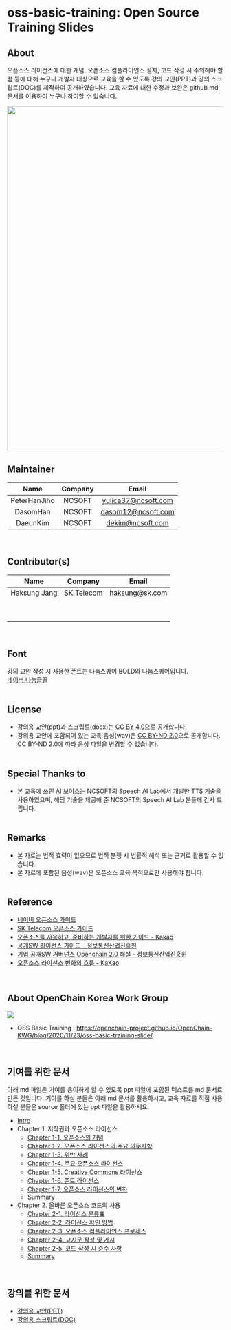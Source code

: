 
#  oss-basic-training: Open Source Training Slides
##  About
오픈소스 라이선스에 대한 개념, 오픈소스 컴플라이언스 절차, 코드 작성 시 주의해야 할 점 등에 대해 누구나 개발자 대상으로 교육을 할 수 있도록 강의 교안(PPT)과 강의 스크립트(DOC)를 제작하여 공개하였습니다. 교육 자료에 대한 수정과 보완은 github md 문서를 이용하여 누구나 참여할 수 있습니다.
<p align="center">
<img src="./image/cover.png" width="800">
</p>

##  Maintainer

|Name|Company|Email|
|:--:|:--:|:--:|
|PeterHanJiho|NCSOFT|yulica37@ncsoft.com|
|DasomHan|NCSOFT|dasom12@ncsoft.com|
|DaeunKim|NCSOFT|dekim@ncsoft.com|
<br>

##  Contributor(s)

|Name|Company|Email|
|:--:|:--:|:--:|
|Haksung Jang|SK Telecom|haksung@sk.com|
|&nbsp;| | |
|&nbsp;| | |
<br>

##  Font
강의 교안 작성 시 사용한 폰트는 나눔스퀘어 BOLD와 나눔스퀘어입니다. <br>
[네이버 나눔글꼴](https://hangeul.naver.com/2017/nanum)
<br><br>

##  License
* 강의용 교안(ppt)과 스크립트(docx)는 [CC BY 4.0](https://creativecommons.org/licenses/by/4.0/)으로 공개합니다.<br> 
* 강의용 교안에 포함되어 있는 교육 음성(wav)은 [CC BY-ND 2.0](https://creativecommons.org/licenses/by-nd/2.0/)으로 공개합니다. CC BY-ND 2.0에 따라 음성 파일을 변경할 수 없습니다. 
<br><br>

## Special Thanks to
* 본 교육에 쓰인 AI 보이스는 NCSOFT의 Speech AI Lab에서 개발한 TTS 기술을 사용하였으며, 해당 기술을 제공해 준 NCSOFT의 Speech AI Lab 분들께 감사 드립니다.
<br><br>

##  Remarks
* 본 자료는 법적 효력이 없으므로 법적 분쟁 시 법률적 해석 또는 근거로 활용할 수 없습니다.
* 본 자료에 포함된 음성(wav)은 오픈소스 교육 목적으로만 사용해야 합니다.
<br><br>

##  Reference
* [네이버 오픈소스 가이드](https://naver.github.io/OpenSourceGuide/book/)
* [SK Telecom 오픈소스 가이드](https://sktelecom.github.io/oss-guide/)
* [오픈소스를 사용하고, 준비하는 개발자를 위한 가이드 - Kakao](https://www.slideshare.net/ifkakao/ss-113145564)
* [공개SW 라이선스 가이드 – 정보통신산업진흥원](https://www.oss.kr/oss_license_qna/show/b01c36a4-d50a-47cb-af60-78b94b93378b)
* [기업 공개SW 거버넌스 Openchain 2.0 해설 - 정보통신산업진흥원](https://www.oss.kr/oss_guide/show/7050bff0-d06b-43f0-99a6-9975afcd486f?page=2)
* [오픈소스 라이선스 변화의 흐름 - KaKao](https://tech.kakao.com/2021/09/08/opensource-license/)
<br>

##  About OpenChain Korea Work Group
[![](./image/logo_kwg.png)](https://openchain-project.github.io/OpenChain-KWG/)

* OSS Basic Training : https://openchain-project.github.io/OpenChain-KWG/blog/2020/11/23/oss-basic-training-slide/
<br>

##  기여를 위한 문서
아래 md 파일은 기여를 용이하게 할 수 있도록 ppt 파일에 포함된 텍스트를 md 문서로 만든 것입니다.
기여를 하실 분들은 아래 md 문서를 활용하시고, 교육 자료를 직접 사용하실 분들은 source 폴더에 있는 ppt 파일을 활용하세요.
*  [Intro](https://github.com/ncsoft/oss-basic-training/blob/master/docs/Chapter0-Intro.md)
*  Chapter 1. 저작권과 오픈소스 라이선스
   *  [Chapter 1-1. 오픈소스의 개념](https://github.com/ncsoft/oss-basic-training/blob/master/docs/Chapter1-1.md)
   *  [Chapter 1-2. 오픈소스 라이선스의 주요 의무사항](https://github.com/ncsoft/oss-basic-training/blob/master/docs/Chapter1-2.md)
   *  [Chapter 1-3. 위반 사례](https://github.com/ncsoft/oss-basic-training/blob/master/docs/Chapter1-3.md)
   *  [Chapter 1-4. 주요 오픈소스 라이선스](https://github.com/ncsoft/oss-basic-training/blob/master/docs/Chapter1-4.md)
   *  [Chapter 1-5. Creative Commons 라이선스](https://github.com/ncsoft/oss-basic-training/blob/master/docs/Chapter1-5.md)
   *  [Chapter 1-6. 폰트 라이선스](https://github.com/ncsoft/oss-basic-training/blob/master/docs/Chapter1-6.md)
   *  [Chapter 1-7. 오픈소스 라이선스의 변화](https://github.com/ncsoft/oss-basic-training/blob/master/docs/Chapter1-7.md)
   *  [Summary](https://github.com/ncsoft/oss-basic-training/blob/master/docs/Chapter1-8.md)
*  Chapter 2. 올바른 오픈소스 코드의 사용
   *  [Chapter 2-1. 라이선스 분류표](https://github.com/ncsoft/oss-basic-training/blob/master/docs/Chapter2-1.md)
   *  [Chapter 2-2. 라이선스 확인 방법](https://github.com/ncsoft/oss-basic-training/blob/master/docs/Chapter2-2.md)
   *  [Chapter 2-3. 오픈소스 컴플라이언스 프로세스](https://github.com/ncsoft/oss-basic-training/blob/master/docs/Chapter2-3.md)
   *  [Chapter 2-4. 고지문 작성 및 게시](https://github.com/ncsoft/oss-basic-training/blob/master/docs/Chapter2-4.md)
   *  [Chapter 2-5. 코드 작성 시 준수 사항](https://github.com/ncsoft/oss-basic-training/blob/master/docs/Chapter2-5.md)
   *  [Summary](https://github.com/ncsoft/oss-basic-training/blob/master/docs/Chapter2-6.md)
  <br>

  ## 강의를 위한 문서
  *  [강의용 교안(PPT)](https://github.com/ncsoft/oss-basic-training/blob/master/source/oss-training-materials.pptx)
  *  [강의용 스크립트(DOC)](https://github.com/ncsoft/oss-basic-training/blob/master/source/oss-training-scripts.docx)
<br>

